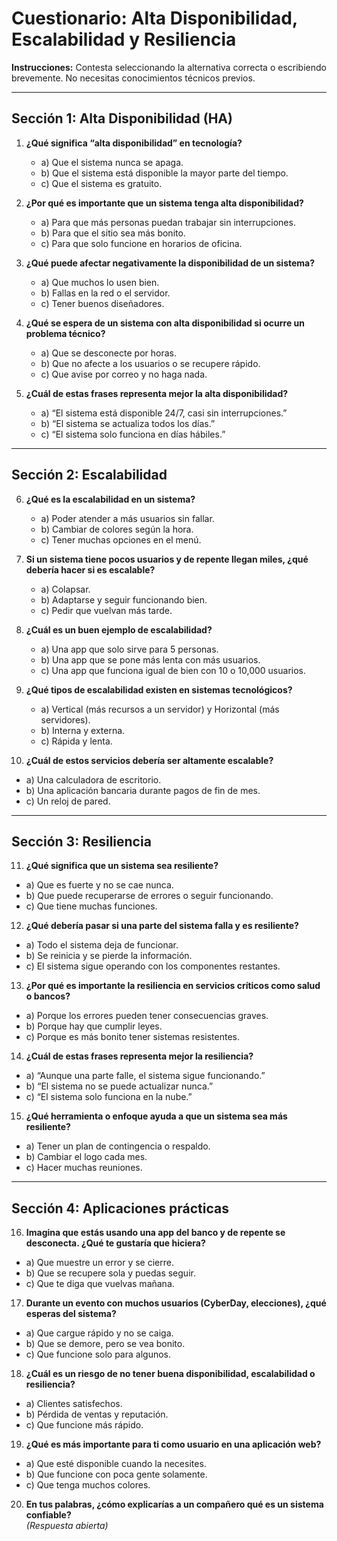 # Cuestionario: Alta Disponibilidad, Escalabilidad y Resiliencia

**Instrucciones:** Contesta seleccionando la alternativa correcta o escribiendo brevemente. No necesitas conocimientos técnicos previos.

---

## Sección 1: Alta Disponibilidad (HA)

1. **¿Qué significa “alta disponibilidad” en tecnología?**  
   - a) Que el sistema nunca se apaga.  
   - b) Que el sistema está disponible la mayor parte del tiempo.  
   - c) Que el sistema es gratuito.

2. **¿Por qué es importante que un sistema tenga alta disponibilidad?**  
   - a) Para que más personas puedan trabajar sin interrupciones.  
   - b) Para que el sitio sea más bonito.  
   - c) Para que solo funcione en horarios de oficina.

3. **¿Qué puede afectar negativamente la disponibilidad de un sistema?**  
   - a) Que muchos lo usen bien.  
   - b) Fallas en la red o el servidor.  
   - c) Tener buenos diseñadores.

4. **¿Qué se espera de un sistema con alta disponibilidad si ocurre un problema técnico?**  
   - a) Que se desconecte por horas.  
   - b) Que no afecte a los usuarios o se recupere rápido.  
   - c) Que avise por correo y no haga nada.

5. **¿Cuál de estas frases representa mejor la alta disponibilidad?**  
   - a) “El sistema está disponible 24/7, casi sin interrupciones.”  
   - b) “El sistema se actualiza todos los días.”  
   - c) “El sistema solo funciona en días hábiles.”

---

## Sección 2: Escalabilidad

6. **¿Qué es la escalabilidad en un sistema?**  
   - a) Poder atender a más usuarios sin fallar.  
   - b) Cambiar de colores según la hora.  
   - c) Tener muchas opciones en el menú.

7. **Si un sistema tiene pocos usuarios y de repente llegan miles, ¿qué debería hacer si es escalable?**  
   - a) Colapsar.  
   - b) Adaptarse y seguir funcionando bien.  
   - c) Pedir que vuelvan más tarde.

8. **¿Cuál es un buen ejemplo de escalabilidad?**  
   - a) Una app que solo sirve para 5 personas.  
   - b) Una app que se pone más lenta con más usuarios.  
   - c) Una app que funciona igual de bien con 10 o 10,000 usuarios.

9. **¿Qué tipos de escalabilidad existen en sistemas tecnológicos?**  
   - a) Vertical (más recursos a un servidor) y Horizontal (más servidores).  
   - b) Interna y externa.  
   - c) Rápida y lenta.

10. **¿Cuál de estos servicios debería ser altamente escalable?**  
   - a) Una calculadora de escritorio.  
   - b) Una aplicación bancaria durante pagos de fin de mes.  
   - c) Un reloj de pared.

---

## Sección 3: Resiliencia

11. **¿Qué significa que un sistema sea resiliente?**  
   - a) Que es fuerte y no se cae nunca.  
   - b) Que puede recuperarse de errores o seguir funcionando.  
   - c) Que tiene muchas funciones.

12. **¿Qué debería pasar si una parte del sistema falla y es resiliente?**  
   - a) Todo el sistema deja de funcionar.  
   - b) Se reinicia y se pierde la información.  
   - c) El sistema sigue operando con los componentes restantes.

13. **¿Por qué es importante la resiliencia en servicios críticos como salud o bancos?**  
   - a) Porque los errores pueden tener consecuencias graves.  
   - b) Porque hay que cumplir leyes.  
   - c) Porque es más bonito tener sistemas resistentes.

14. **¿Cuál de estas frases representa mejor la resiliencia?**  
   - a) “Aunque una parte falle, el sistema sigue funcionando.”  
   - b) “El sistema no se puede actualizar nunca.”  
   - c) “El sistema solo funciona en la nube.”

15. **¿Qué herramienta o enfoque ayuda a que un sistema sea más resiliente?**  
   - a) Tener un plan de contingencia o respaldo.  
   - b) Cambiar el logo cada mes.  
   - c) Hacer muchas reuniones.

---

## Sección 4: Aplicaciones prácticas

16. **Imagina que estás usando una app del banco y de repente se desconecta. ¿Qué te gustaría que hiciera?**  
   - a) Que muestre un error y se cierre.  
   - b) Que se recupere sola y puedas seguir.  
   - c) Que te diga que vuelvas mañana.

17. **Durante un evento con muchos usuarios (CyberDay, elecciones), ¿qué esperas del sistema?**  
   - a) Que cargue rápido y no se caiga.  
   - b) Que se demore, pero se vea bonito.  
   - c) Que funcione solo para algunos.

18. **¿Cuál es un riesgo de no tener buena disponibilidad, escalabilidad o resiliencia?**  
   - a) Clientes satisfechos.  
   - b) Pérdida de ventas y reputación.  
   - c) Que funcione más rápido.

19. **¿Qué es más importante para ti como usuario en una aplicación web?**  
   - a) Que esté disponible cuando la necesites.  
   - b) Que funcione con poca gente solamente.  
   - c) Que tenga muchos colores.

20. **En tus palabras, ¿cómo explicarías a un compañero qué es un sistema confiable?**  
   _(Respuesta abierta)_

